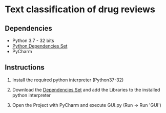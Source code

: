 # Text classification of drug reviews

## Dependencies

- Python 3.7 - 32 bits
- [Python Dependencies Set](https://www.4shared.com/zip/spH1oXJHee/Dependancy_Set.html)
- PyCharm

## Instructions

1. Install the required python interpreter (Python37-32)

2. Download the [Dependencies Set](https://www.4shared.com/zip/spH1oXJHee/Dependancy_Set.html) and add the Libraries to
the installed python interpreter

3. Open the Project with PyCharm and execute GUI.py (Run -> Run 'GUI')